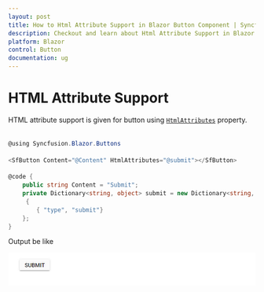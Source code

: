 ```yaml
---
layout: post
title: How to Html Attribute Support in Blazor Button Component | Syncfusion
description: Checkout and learn about Html Attribute Support in Blazor Button component of Syncfusion, and more details.
platform: Blazor
control: Button
documentation: ug
---
```


# HTML Attribute Support

HTML attribute support is given for button using [`HtmlAttributes`](https://help.syncfusion.com/cr/blazor/Syncfusion.Blazor.Buttons.SfButton.html) property.

```csharp

@using Syncfusion.Blazor.Buttons

<SfButton Content="@Content" HtmlAttributes="@submit"></SfButton>

@code {
    public string Content = "Submit";
    private Dictionary<string, object> submit = new Dictionary<string, object>()
     {
        { "type", "submit"}
    };
}

```

Output be like

![Button Sample](./../images/html.png)